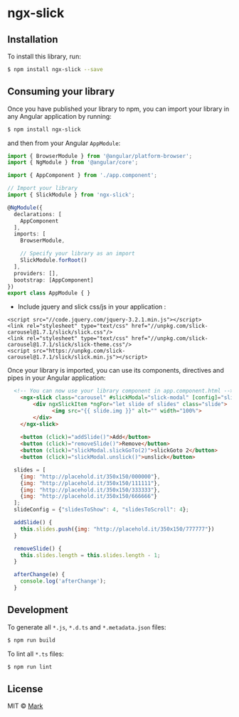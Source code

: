 # ngx-slick

## Installation

To install this library, run:

```bash
$ npm install ngx-slick --save
```

## Consuming your library

Once you have published your library to npm, you can import your library in any Angular application by running:

```bash
$ npm install ngx-slick
```

and then from your Angular `AppModule`:

```typescript
import { BrowserModule } from '@angular/platform-browser';
import { NgModule } from '@angular/core';

import { AppComponent } from './app.component';

// Import your library
import { SlickModule } from 'ngx-slick';

@NgModule({
  declarations: [
    AppComponent
  ],
  imports: [
    BrowserModule,

    // Specify your library as an import
    SlickModule.forRoot()
  ],
  providers: [],
  bootstrap: [AppComponent]
})
export class AppModule { }
```

- Include jquery and slick css/js in your application :
```
<script src="//code.jquery.com/jquery-3.2.1.min.js"></script>
<link rel="stylesheet" type="text/css" href="//unpkg.com/slick-carousel@1.7.1/slick/slick.css"/>
<link rel="stylesheet" type="text/css" href="//unpkg.com/slick-carousel@1.7.1/slick/slick-theme.css"/>
<script src="https://unpkg.com/slick-carousel@1.7.1/slick/slick.min.js"></script>
```

Once your library is imported, you can use its components, directives and pipes in your Angular application:
```html
  <!-- You can now use your library component in app.component.html -->
    <ngx-slick class="carousel" #slickModal="slick-modal" [config]="slideConfig" (afterChange)="afterChange($event)">
        <div ngxSlickItem *ngFor="let slide of slides" class="slide">
              <img src="{{ slide.img }}" alt="" width="100%">
        </div>
    </ngx-slick>
    
    <button (click)="addSlide()">Add</button>
    <button (click)="removeSlide()">Remove</button>
    <button (click)="slickModal.slickGoTo(2)">slickGoto 2</button>
    <button (click)="slickModal.unslick()">unslick</button>
```

```javascript
  slides = [
    {img: "http://placehold.it/350x150/000000"},
    {img: "http://placehold.it/350x150/111111"},
    {img: "http://placehold.it/350x150/333333"},
    {img: "http://placehold.it/350x150/666666"}
  ];
  slideConfig = {"slidesToShow": 4, "slidesToScroll": 4};

  addSlide() {
    this.slides.push({img: "http://placehold.it/350x150/777777"})
  }

  removeSlide() {
    this.slides.length = this.slides.length - 1;
  }

  afterChange(e) {
    console.log('afterChange');
  }
```


## Development

To generate all `*.js`, `*.d.ts` and `*.metadata.json` files:

```bash
$ npm run build
```

To lint all `*.ts` files:

```bash
$ npm run lint
```

## License

MIT © [Mark](mailto:hc.devmark@gmail.com)
